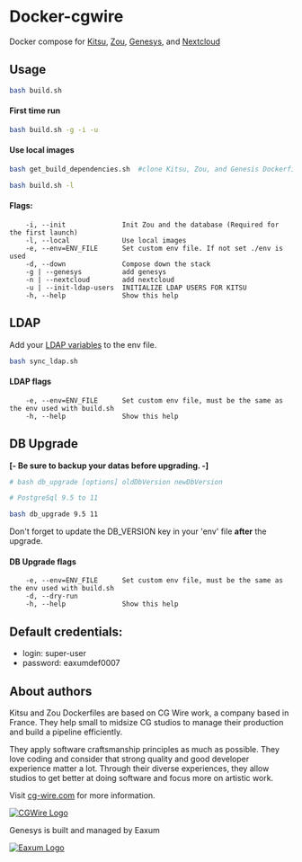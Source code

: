 # Docker-cgwire

Docker compose for [Kitsu](https://kitsu.cg-wire.com/), [Zou](https://zou.cg-wire.com/), [Genesys](https://github.com/eaxum/genesys), and [Nextcloud](https://nextcloud.com/)

## Usage

```bash
bash build.sh
```

#### First time run

```bash
bash build.sh -g -i -u
```

#### Use local images

```bash
bash get_build_dependencies.sh  #clone Kitsu, Zou, and Genesis Dockerfiles into subfolders

bash build.sh -l 
```

#### Flags:

```
    -i, --init              Init Zou and the database (Required for the first launch)
    -l, --local             Use local images
    -e, --env=ENV_FILE      Set custom env file. If not set ./env is used
    -d, --down              Compose down the stack
    -g | --genesys          add genesys
    -n | --nextcloud        add nextcloud
    -u | --init-ldap-users  INITIALIZE LDAP USERS FOR KITSU
    -h, --help              Show this help
```

## LDAP

Add your [LDAP variables](https://zou.cg-wire.com/configuration/#ldap) to the env file.

```bash
bash sync_ldap.sh
```

#### LDAP flags

```
    -e, --env=ENV_FILE      Set custom env file, must be the same as the env used with build.sh
    -h, --help              Show this help
```

## DB Upgrade

**[- Be sure to backup your datas before upgrading. -]**

```bash
# bash db_upgrade [options] oldDbVersion newDbVersion

# PostgreSql 9.5 to 11

bash db_upgrade 9.5 11
```

Don't forget to update the DB_VERSION key in your 'env' file **after** the upgrade. 

#### DB Upgrade flags

```
    -e, --env=ENV_FILE      Set custom env file, must be the same as the env used with build.sh
    -d, --dry-run           
    -h, --help              Show this help
```

## Default credentials:

* login: super-user
* password: eaxumdef0007

## About authors

Kitsu and Zou Dockerfiles are based on CG Wire work, a company based in France. They help small
to midsize CG studios to manage their production and build a pipeline
efficiently.

They apply software craftsmanship principles as much as possible. They love
coding and consider that strong quality and good developer experience matter a lot.
Through their diverse experiences, they allow studios to get better at doing
software and focus more on  artistic work.

Visit [cg-wire.com](https://cg-wire.com) for more information.

[![CGWire Logo](https://zou.cg-wire.com/cgwire.png)](https://cgwire.com)

Genesys is built and managed by Eaxum

[![Eaxum Logo](https://eaxum.com/wp-content/uploads/2020/07/LogoCapsule_small-300x113.png)](https://eaxum.com)
